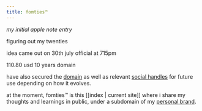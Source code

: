```yaml
---
title: fomties™
---
```

*my initial apple note entry*

figuring out my twenties 

idea came out on 30th july official at 715pm

110.80 usd 10 years domain

have also secured the [domain](https://www.fomties.com) as well as relevant [social handles](https://www.instagram.com/fomties) for future use depending on how it evolves.

at the moment, fomties™ is this [[index | current site]] where i share my thoughts and learnings in public, under a subdomain of my [personal brand](https://www.ryeones.com).
